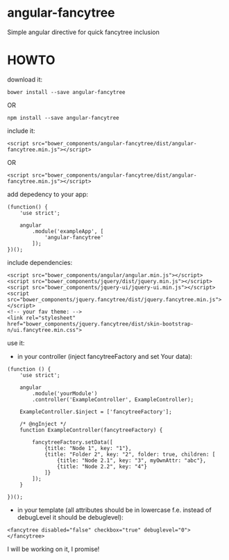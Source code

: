 # angular-fancytree
Simple angular directive for quick fancytree inclusion

# HOWTO

download it:
```
bower install --save angular-fancytree
```
OR
```
npm install --save angular-fancytree
```

include it:
```
<script src="bower_components/angular-fancytree/dist/angular-fancytree.min.js"></script>
```
OR
```
<script src="bower_components/angular-fancytree/dist/angular-fancytree.min.js"></script>
```
add depedency to your app:
```
(function() {
    'use strict';

    angular
        .module('exampleApp', [
            'angular-fancytree'
        ]);
})();
```


include dependencies:
```
<script src="bower_components/angular/angular.min.js"></script>
<script src="bower_components/jquery/dist/jquery.min.js"></script>
<script src="bower_components/jquery-ui/jquery-ui.min.js"></script>
<script src="bower_components/jquery.fancytree/dist/jquery.fancytree.min.js"></script>
<!-- your fav theme: -->
<link rel="stylesheet" href="bower_components/jquery.fancytree/dist/skin-bootstrap-n/ui.fancytree.min.css">
```

use it:
* in your controller (inject fancytreeFactory and set Your data):
```
(function () {
    'use strict';

    angular
        .module('yourModule')
        .controller('ExampleController', ExampleController);

    ExampleController.$inject = ['fancytreeFactory'];

    /* @ngInject */
    function ExampleController(fancytreeFactory) {

        fancytreeFactory.setData([
            {title: "Node 1", key: "1"},
            {title: "Folder 2", key: "2", folder: true, children: [
                {title: "Node 2.1", key: "3", myOwnAttr: "abc"},
                {title: "Node 2.2", key: "4"}
            ]}
        ]);
    }

})();
```

* in your template (all attributes should be in lowercase
f.e. instead of debugLevel it should be debuglevel):
```
<fancytree disabled="false" checkbox="true" debuglevel="0"></fancytree>
```

I will be working on it, I promise!
